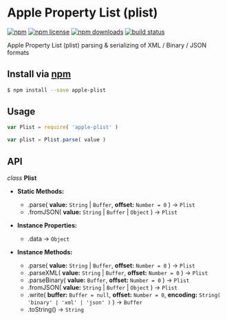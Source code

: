 # Apple Property List (plist)
[![npm](https://flat.badgen.net/npm/v/apple-plist)](https://npmjs.com/package/apple-plist)
[![npm license](https://flat.badgen.net/npm/license/apple-plist)](https://npmjs.com/package/apple-plist)
[![npm downloads](https://flat.badgen.net/npm/dm/apple-plist)](https://npmjs.com/package/apple-plist)
[![build status](https://flat.badgen.net/travis/balena-io-modules/node-apple-plist/master)](https://travis-ci.org/balena-io-modules/node-apple-plist)

Apple Property List (plist) parsing & serializing of XML / Binary / JSON formats

## Install via [npm](https://npmjs.com)

```sh
$ npm install --save apple-plist
```

## Usage

```js
var Plist = require( 'apple-plist' )
```

```js
var plist = Plist.parse( value )
```

## API

_class_ **Plist**

- **Static Methods:**
    - .parse( **value:** `String` | `Buffer`, **offset:** `Number = 0` ) -> `Plist`
    - .fromJSON( **value:** `String` | `Buffer` | `Object` ) -> `Plist`

- **Instance Properties:**
    - .data -> `Object`

- **Instance Methods:**
    - .parse( **value:** `String` | `Buffer`, **offset:** `Number = 0` ) -> `Plist`
    - .parseXML( **value:** `String` | `Buffer`, **offset:** `Number = 0` ) -> `Plist`
    - .parseBinary( **value:** `Buffer`, **offset:** `Number = 0` ) -> `Plist`
    - .fromJSON( **value:** `String` | `Buffer` | `Object` ) -> `Plist`
    - .write( **buffer:** `Buffer = null`, **offset:** `Number = 0`, **encoding:** `String( 'binary' | 'xml' | 'json' )` ) -> `Buffer`
    - .toString() -> `String`
